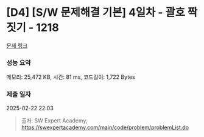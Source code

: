# [D4] [S/W 문제해결 기본] 4일차 - 괄호 짝짓기 - 1218 

[문제 링크](https://swexpertacademy.com/main/code/problem/problemDetail.do?contestProbId=AV14eWb6AAkCFAYD) 

### 성능 요약

메모리: 25,472 KB, 시간: 81 ms, 코드길이: 1,722 Bytes

### 제출 일자

2025-02-22 22:03



> 출처: SW Expert Academy, https://swexpertacademy.com/main/code/problem/problemList.do